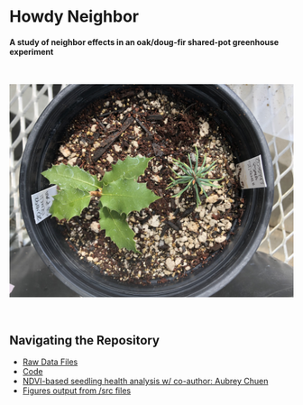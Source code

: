 # Howdy Neighbor
#### A study of neighbor effects in an oak/doug-fir shared-pot greenhouse experiment

<br>

![](/project_photos/shared_pot.png)

<br>

## Navigating the Repository
* [Raw Data Files](/data)
* [Code](/src)
* [NDVI-based seedling health analysis w/ co-author: Aubrey Chuen](/NDVI)
* [Figures output from /src files](/figures)

